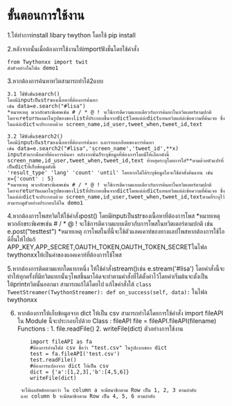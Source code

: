 # ขั้นตอนการใช้งาน

1.ให้ทำการinstall libary twython โดยใช้ pip install

2.หลังจากนั้นเมื่อต้องการใช้งานให้importฟังชั่นโดยใช้คำสั่ง

	from Twythonxx import twit
	ดังตัวอย่างในไฟล demo1
	
3.หากต้องการค้นหาทวิตสามารถทำได้2แบบ
	
	3.1 ใช้ฟังชั่นsearch()
	โดยมีinputเป็นstrของเนื้อหาที่ต้องการค้นหา
	เช่น data=e.search("#lisa")
	*หมายเหตุ พวกอักขระพิเศษเช่น # / * @ ! จะใช้การตีความแบบเดียวกับการค้นหาในทวิตเตอร์ตามปกติ
	โดยจะreturnผลมาในรูปของของlistที่ประกอบขึ้นจากdictโดยแต่ล่ะdictแทนทวิตแต่ล่ะข้อความที่ค้นเจอ ซึ่งในแต่ล่ะdictจะประกอบด้วย screen_name,id_user,tweet_when,tweet_id,text
	
	3.2 ใช้ฟังชั่นsearch2()
	โดยมีinputเป็นstrของเนื้อหาที่ต้องการค้นหา และรายละเอียดของการค้นหา
	เช่น data=e.search2("#lisa",'screen_name','tweet_id',**x)
	inputตัวแรกคือคำที่ต้องการค้นหา หลังจากนั้นก็ระบุข้อมูลที่ต้องการโดยมีให้เลือกดังนี้ screen_name,id_user,tweet_when,tweet_id,text ท้ายสุดระบุโดยการใส่**ตามด้วยตัวแปรที่เป็นdictที่เก็บข้อมูลดังนี้
	'result_type' 'lang' 'count' 'until' โดยหากไม่ได้ระบุข้อมูลใดจะใช้ค่าตั้งต้นแทน เช่น
	x={'count' : 5}
	*หมายเหตุ พวกอักขระพิเศษเช่น # / * @ ! จะใช้การตีความแบบเดียวกับการค้นหาในทวิตเตอร์ตามปกติ
	โดยจะreturnผลมาในรูปของของlistที่ประกอบขึ้นจากdictโดยแต่ล่ะdictแทนทวิตแต่ล่ะข้อความที่ค้นเจอ ซึ่งในแต่ล่ะdictจะประกอบด้วย screen_name,id_user,tweet_when,tweet_id,textตามที่ระบุไว้
	สามารถดูตัวอย่างประกอบได้ใน demo1

4.หากต้องการโพสทวิตให้ใช้คำสั่งpost()
	โดยมีinputเป็นstrของเนื้อหาที่ต้องการโพส *หมายเหตุ พวกอักขระพิเศษเช่น # / * @ ! จะใช้การตีความแบบเดียวกับการโพสในทวิตเตอร์ตามปกติ
	เช่น e.post("testtest")
	*หมายเหตุ การโพสในที่นี้จะใช้ตัวแอคเคาท์ของทางแลปโพสหากต้องการใช้ไอดีอื่นให้ไปแก้ APP_KEY,APP_SECRET,OAUTH_TOKEN,OAUTH_TOKEN_SECRETในไฟล twythonxxให้เป็นค่าของแอคเคาท์ที่ต้องการใช้โพส
	
5.หากต้องการติดตามแทกใดแทกหนึ่ง ให้ใช้คำสั่งstream()เช่น
	e.stream('#lisa')
	โดยคำสั่งนี้จะทำให้ทุกครั้งที่มีทวิตแทกนั้นๆโพสขึ้นมาโค้ดจะทำตามคำสั่งที่ได้ตั้งค่าไว้โดยค่าเริ่มต้นจะตั้งเป็นให้printทวิตนั้นออกมา
	สามารถแก้ได้โดยไป แก้ไขคำสั่งใต้
	```
	class TweetStreamer(TwythonStreamer):
    		def on_success(self, data):
	```
	ในไฟล twythonxx

6. หากต้องการให้เก็บข้อมูลจาก dict ให้เป็น csv สามารถทำได้โดยการใช้คำสั่ง import fileAPI
	ใน Module นี้จะประกอบไปด้วย 
	Class : fileAPI
		file = fileAPI.fileAPI(filename)
		Functions : 1. file.readFile()
		   	    2. writeFile(dict)
	ตัวอย่างการใช้งาน
	```
		import fileAPI as fa	
		#ต้องการอ่านไฟล์ csv ชื่อว่า "test.csv" ในรูปเเบบของ dict 
		test = fa.fileAPI('test.csv')
		test.readFile()
		#ต้องการแปลงจาก dict ให้เป็น csv
		dict = {'a':[1,2,3],'b':[4,5,6]}
		writeFile(dict)
	```
		จะได้ผลลัพธ์ออกมาว่า ใน column a จะมีสมาชิกตาม Row เป็น 1, 2, 3 ตามลำดับ 
		และ column b จะมีสมาชิกตาม Row เป็น 4, 5, 6 ตามลำดับ
